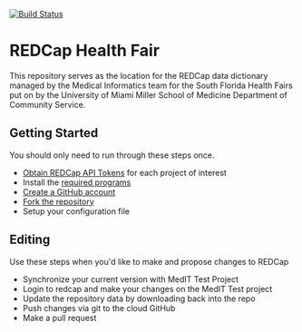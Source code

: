 [![Build Status](https://travis-ci.org/umdocsmedit/RedCapHealthFair.svg?branch=master)](https://travis-ci.org/umdocsmedit/RedCapHealthFair)

# REDCap Health Fair

This repository serves as the location for the REDCap data dictionary managed
by the Medical Informatics team for the South Florida Health Fairs put on by
the University of Miami Miller School of Medicine Department of Community
Service.

## Getting Started
You should only need to run through these steps once.
- [Obtain REDCap API
  Tokens](https://github.com/umdocsmedit/RedCapHealthFair/blob/master/docs/api_tokens.md) for each project of interest
- Install the [required programs](https://github.com/umdocsmedit/RedCapHealthFair/blob/master/docs/required_programs.md)
- [Create a GitHub account](https://github.com/join?source=header-home)
- [Fork the repository](https://github.com/umdocsmedit/RedCapHealthFair/blob/master/docs/fork.md)
- Setup your configuration file

## Editing
Use these steps when you'd like to make and propose changes to REDCap
- Synchronize your current version with MedIT Test Project
- Login to redcap and make your changes on the MedIT Test project
- Update the repository data by downloading back into the repo
- Push changes via git to the cloud GitHub
- Make a pull request
